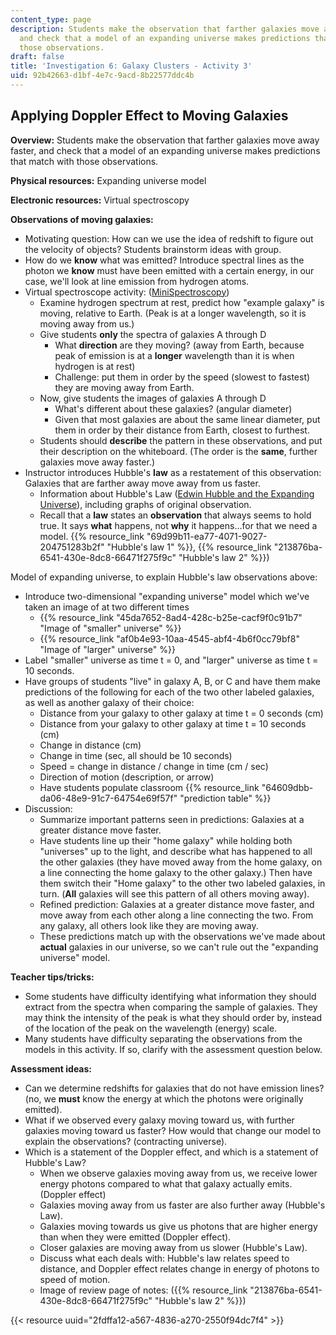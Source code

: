 ```yaml
---
content_type: page
description: Students make the observation that farther galaxies move away faster,
  and check that a model of an expanding universe makes predictions that match with
  those observations.
draft: false
title: 'Investigation 6: Galaxy Clusters - Activity 3'
uid: 92b42663-d1bf-4e7c-9acd-8b22577ddc4b
---
```

## **Applying Doppler Effect to Moving Galaxies**

**Overview:** Students make the observation that farther galaxies move away faster, and check that a model of an expanding universe makes predictions that match with those observations.

**Physical resources:** Expanding universe model

**Electronic resources:** Virtual spectroscopy

**Observations of moving galaxies:**

- Motivating question: How can we use the idea of redshift to figure out the velocity of objects? Students brainstorm ideas with group.
- How do we **know** what was emitted? Introduce spectral lines as the photon we **know** must have been emitted with a certain energy, in our case, we'll look at line emission from hydrogen atoms.
- Virtual spectroscope activity: ([MiniSpectroscopy](http://mo-www.harvard.edu/Java/MiniSpectroscopy.html)) 
    - Examine hydrogen spectrum at rest, predict how "example galaxy" is moving, relative to Earth. (Peak is at a longer wavelength, so it is moving away from us.)
    - Give students **only** the spectra of galaxies A through D 
        - What **direction** are they moving? (away from Earth, because peak of emission is at a **longer** wavelength than it is when hydrogen is at rest)
        - Challenge: put them in order by the speed (slowest to fastest) they are moving away from Earth.
    - Now, give students the images of galaxies A through D 
        - What's different about these galaxies? (angular diameter)
        - Given that most galaxies are about the same linear diameter, put them in order by their distance from Earth, closest to furthest.
    - Students should **describe** the pattern in these observations, and put their description on the whiteboard. (The order is the **same**, further galaxies move away faster.)
- Instructor introduces Hubble's **law** as a restatement of this observation: Galaxies that are farther away move away from us faster. 
    - Information about Hubble's Law ([Edwin Hubble and the Expanding Universe](https://www.pnas.org/content/112/11/3173#:~:text=In%20his%20short%20paper%2C%20Hubble,recede%20faster%20than%20nearby%20galaxies.)), including graphs of original observation.
    - Recall that a **law** states an **observation** that always seems to hold true. It says **what** happens, not **why** it happens…for that we need a model. {{% resource_link "69d99b11-ea77-4071-9027-204751283b2f" "Hubble's law 1" %}}, {{% resource_link "213876ba-6541-430e-8dc8-66471f275f9c" "Hubble's law 2" %}})

Model of expanding universe, to explain Hubble's law observations above:

- Introduce two-dimensional "expanding universe" model which we've taken an image of at two different times 
    - {{% resource_link "45da7652-8ad4-428c-b25e-cacf9f0c91b7" "Image of \"smaller\" universe" %}}
    - {{% resource_link "af0b4e93-10aa-4545-abf4-4b6f0cc79bf8" "Image of \"larger\" universe" %}}
- Label "smaller" universe as time t = 0, and "larger" universe as time t = 10 seconds.
- Have groups of students "live" in galaxy A, B, or C and have them make predictions of the following for each of the two other labeled galaxies, as well as another galaxy of their choice: 
    - Distance from your galaxy to other galaxy at time t = 0 seconds (cm)
    - Distance from your galaxy to other galaxy at time t = 10 seconds (cm)
    - Change in distance (cm)
    - Change in time (sec, all should be 10 seconds)
    - Speed = change in distance / change in time (cm / sec)
    - Direction of motion (description, or arrow)
    - Have students populate classroom {{% resource_link "64609dbb-da06-48e9-91c7-64754e69f57f" "prediction table" %}}
- Discussion: 
    - Summarize important patterns seen in predictions: Galaxies at a greater distance move faster.
    - Have students line up their "home galaxy" while holding both "universes" up to the light, and describe what has happened to all the other galaxies (they have moved away from the home galaxy, on a line connecting the home galaxy to the other galaxy.) Then have them switch their "Home galaxy" to the other two labeled galaxies, in turn. (**All** galaxies will see this pattern of all others moving away).
    - Refined prediction: Galaxies at a greater distance move faster, and move away from each other along a line connecting the two. From any galaxy, all others look like they are moving away.
    - These predictions match up with the observations we've made about **actual** galaxies in our universe, so we can't rule out the "expanding universe" model.

**Teacher tips/tricks:**

- Some students have difficulty identifying what information they should extract from the spectra when comparing the sample of galaxies. They may think the intensity of the peak is what they should order by, instead of the location of the peak on the wavelength (energy) scale.
- Many students have difficulty separating the observations from the models in this activity. If so, clarify with the assessment question below.

**Assessment ideas:**

- Can we determine redshifts for galaxies that do not have emission lines? (no, we **must** know the energy at which the photons were originally emitted).
- What if we observed every galaxy moving toward us, with further galaxies moving toward us faster? How would that change our model to explain the observations? (contracting universe).
- Which is a statement of the Doppler effect, and which is a statement of Hubble's Law? 
    - When we observe galaxies moving away from us, we receive lower energy photons compared to what that galaxy actually emits. (Doppler effect)
    - Galaxies moving away from us faster are also further away (Hubble's Law).
    - Galaxies moving towards us give us photons that are higher energy than when they were emitted (Doppler effect).
    - Closer galaxies are moving away from us slower (Hubble's Law).
    - Discuss what each deals with: Hubble's law relates speed to distance, and Doppler effect relates change in energy of photons to speed of motion.
    - Image of review page of notes: ({{% resource_link "213876ba-6541-430e-8dc8-66471f275f9c" "Hubble's law 2" %}})

{{< resource uuid="2fdffa12-a567-4836-a270-2550f94dc7f4" >}}